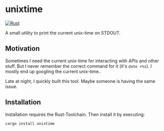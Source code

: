 # unixtime 

[![Rust](https://github.com/schoenenberg/unixtime/actions/workflows/rust.yml/badge.svg)](https://github.com/schoenenberg/unixtime/actions/workflows/rust.yml)

A small utility to print the current unix-time on STDOUT.

## Motivation

Sometimes I need the current unix-time for interacting with APIs and other stuff. But I never remember the correct command for it (it's `date +%s`). I mostly end up googling the current unix-time..

Late at night, I quickly built this tool. Maybe someone is having the same issue.

## Installation

Installation requires the Rust-Toolchain. Then install it by executing:
```bash
cargo install unixtime
```
